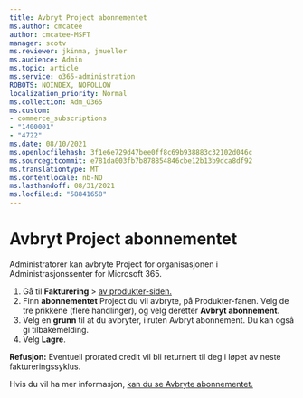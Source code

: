 ```yaml
---
title: Avbryt Project abonnementet
ms.author: cmcatee
author: cmcatee-MSFT
manager: scotv
ms.reviewer: jkinma, jmueller
ms.audience: Admin
ms.topic: article
ms.service: o365-administration
ROBOTS: NOINDEX, NOFOLLOW
localization_priority: Normal
ms.collection: Adm_O365
ms.custom:
- commerce_subscriptions
- "1400001"
- "4722"
ms.date: 08/10/2021
ms.openlocfilehash: 3f1e6e729d47bee0ff8c69b938883c32102d046c
ms.sourcegitcommit: e781da003fb7b878854846cbe12b13b9dca8df92
ms.translationtype: MT
ms.contentlocale: nb-NO
ms.lasthandoff: 08/31/2021
ms.locfileid: "58841658"
---
```

# <a name="cancel-project-subscription"></a>Avbryt Project abonnementet

Administratorer kan avbryte Project for organisasjonen i Administrasjonssenter for Microsoft 365.

1. Gå til **Fakturering** \> [av produkter-siden.](https://go.microsoft.com/fwlink/p/?linkid=842054)
2. Finn **abonnementet** Project du vil avbryte, på Produkter-fanen. Velg de tre prikkene (flere handlinger), og velg deretter **Avbryt abonnement**.
3. Velg en **grunn** til at du avbryter, i ruten Avbryt abonnement. Du kan også gi tilbakemelding.
4. Velg **Lagre**.

**Refusjon:** Eventuell prorated credit vil bli returnert til deg i løpet av neste faktureringssyklus.

Hvis du vil ha mer informasjon, [kan du se Avbryte abonnementet.](https://docs.microsoft.com/microsoft-365/commerce/subscriptions/cancel-your-subscription)